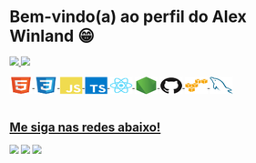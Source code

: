 # Bem-vindo(a) ao perfil do Alex Winland 😁

 <div>
   <a href="https://github.com/alexwinland">
   <img height="180em" src="https://github-readme-stats.vercel.app/api?username=alexwinland&show_icons=true&theme=tokyonight&include_all_commits=true&count_private=true"/>
   <img height="180em" src="https://github-readme-stats.vercel.app/api/top-langs/?username=alexwinland&layout=compact&langs_count=6&theme=tokyonight"/>
</div>
    
<div style="display: inline_block"><br>
   <img align="center" alt="HTML" height="30" width="40" src="https://raw.githubusercontent.com/devicons/devicon/master/icons/html5/html5-original.svg">
   <img align="center" alt="CSS" height="30" width="40" src="https://raw.githubusercontent.com/devicons/devicon/master/icons/css3/css3-original.svg">
   <img align="center" alt="JS" height="30" width="40" src="https://raw.githubusercontent.com/devicons/devicon/master/icons/javascript/javascript-plain.svg">
   <img align="center" alt="TS" height="30" width="40" src="https://raw.githubusercontent.com/devicons/devicon/master/icons/typescript/typescript-plain.svg">
   <img align="center" alt="React.js" height="30" width="40" src="https://raw.githubusercontent.com/devicons/devicon/master/icons/react/react-original.svg">
   <img align="center" alt="Node.js" height="30" width="40" src="https://raw.githubusercontent.com/devicons/devicon/master/icons/nodejs/nodejs-original.svg">
   <img align="center" alt="GitHub" height="30" width="40" src="https://raw.githubusercontent.com/devicons/devicon/master/icons/github/github-original.svg">
   <img align="center" alt="AWS" height="30" width="40" src="https://raw.githubusercontent.com/devicons/devicon/master/icons/amazonwebservices/amazonwebservices-original.svg">
   <img align="center" alt="SQL" height="30" width="40" src="https://raw.githubusercontent.com/devicons/devicon/master/icons/mysql/mysql-original.svg">
</div>
 
<br>
 
## Me siga nas redes abaixo!
 
<div> 
  <a href="https://www.instagram.com/alex.winland" target="_blank"><img src="https://img.shields.io/badge/-Instagram-%23E4405F?style=for-the-badge&logo=instagram&logoColor=white" target="_blank"></a>
  <a href= "https://www.linkedin.com/in/alexwinland" target="_blank"><img src="https://img.shields.io/badge/-LinkedIn-%230077B5?style=for-the-badge&logo=linkedin&logoColor=white" target="_blank"></a>
  <a href = "mailto:alexwinland@hotmail.com"><img src="https://img.shields.io/badge/-Mail-%23333?style=for-the-badge&logo=gmail&logoColor=white" target="_blank"></a>
</div>
